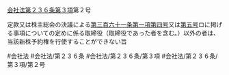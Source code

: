[会社法第２３６条第３項](会社法＿＿＿＿第２３６条第３項)第２号

定款又は株主総会の決議による[第三百六十一条第一項第四号](会社法＿＿＿＿第３６１条第１項第４号)又は[第五号](会社法＿＿＿＿第２３６条第３項第５号)ロに掲げる事項についての定めに係る取締役（取締役であった者を含む。）以外の者は、当該新株予約権を行使することができない旨


#会社法
#会社法/第２３６条
#会社法/第２３６条/第３項
#会社法/第２３６条/第３項/第２号
